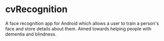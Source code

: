 cvRecognition
=============

A face recognition app for Android which allows a user to train a person's face and store details about them. Aimed towards helping people with dementia and blindness.
